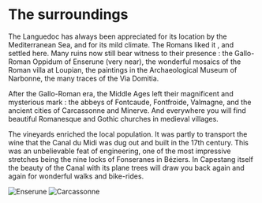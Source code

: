 # The surroundings

The Languedoc has always been appreciated for its location by the Mediterranean Sea, and for its mild climate. The Romans liked it , and settled here. Many ruins now still bear witness to their presence : the Gallo-Roman Oppidum of Enserune (very near), the wonderful mosaics of the Roman villa at Loupian, the paintings in the Archaeological Museum of Narbonne, the many traces of the Via Domitia.

After the Gallo-Roman era, the Middle Ages left their magnificent and mysterious mark : the abbeys of Fontcaude, Fontfroide, Valmagne, and the ancient cities of Carcassonne and Minerve. And everywhere you will find beautiful Romanesque and Gothic churches in medieval villages.

The vineyards enriched the local population. It was partly to transport the wine that the Canal du Midi was dug out and built in the 17th century. This was an unbelievable feat of engineering, one of the most impressive stretches being the nine locks of Fonseranes in Béziers. In Capestang itself the beauty of the Canal with its plane trees will draw you back again and again for wonderful walks and bike-rides.      

![Enserune](/images/monuments.jpg)
![Carcassonne](/images/monuments-detail.jpg)
